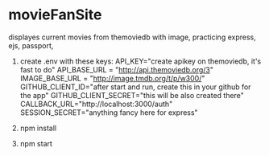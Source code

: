 # movieFanSite
displayes current movies from themoviedb with image, practicing express, ejs, passport,

1. create .env with these keys:
API_KEY="create apikey on themoviedb, it's fast to do"
API_BASE_URL = "http://api.themoviedb.org/3"
IMAGE_BASE_URL = "http://image.tmdb.org/t/p/w300/"
GITHUB_CLIENT_ID="after start and run, create this in your github for the app"
GITHUB_CLIENT_SECRET="this will be also created there"
CALLBACK_URL="http://localhost:3000/auth"
SESSION_SECRET="anything fancy here for express"

2. npm install
3. npm start
